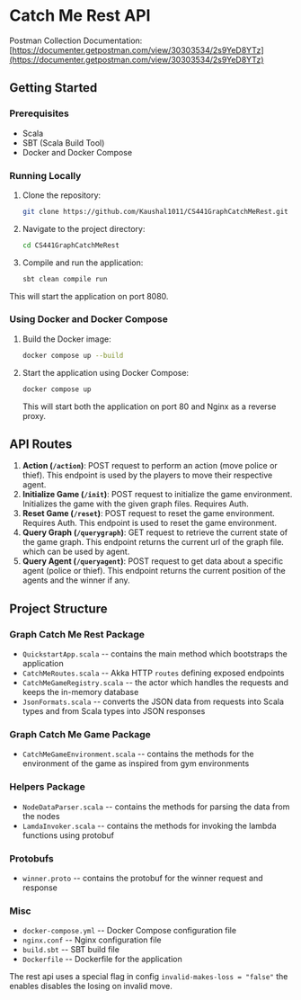 # Catch Me Rest API

Postman Collection Documentation: [https://documenter.getpostman.com/view/30303534/2s9YeD8YTz](https://documenter.getpostman.com/view/30303534/2s9YeD8YTz)

## Getting Started

### Prerequisites

- Scala
- SBT (Scala Build Tool)
- Docker and Docker Compose

### Running Locally

1. Clone the repository:
   ```bash
   git clone https://github.com/Kaushal1011/CS441GraphCatchMeRest.git
   
   ```
2. Navigate to the project directory:
   ```bash
   cd CS441GraphCatchMeRest
   ```
3. Compile and run the application:
   ```bash
   sbt clean compile run
   ```

This will start the application on port 8080.

### Using Docker and Docker Compose

1. Build the Docker image:
   ```bash
   docker compose up --build
   ```
2. Start the application using Docker Compose:
   ```bash
   docker compose up
   ```
   This will start both the application on port 80 and Nginx as a reverse proxy.

## API Routes

1. **Action (`/action`)**: POST request to perform an action (move police or thief). This endpoint is used by the players to move their respective agent.
2. **Initialize Game (`/init`)**: POST request to initialize the game environment. Initializes the game with the given graph files. Requires Auth.
3. **Reset Game (`/reset`)**: POST request to reset the game environment. Requires Auth. This endpoint is used to reset the game environment.
4. **Query Graph (`/querygraph`)**: GET request to retrieve the current state of the game graph. This endpoint returns the current url of the graph file. which can be used by agent.
5. **Query Agent (`/queryagent`)**: POST request to get data about a specific agent (police or thief). This endpoint returns the current position of the agents and the winner if any.


## Project Structure

### Graph Catch Me Rest Package

* `QuickstartApp.scala` -- contains the main method which bootstraps the application
* `CatchMeRoutes.scala` -- Akka HTTP `routes` defining exposed endpoints
* `CatchMeGameRegistry.scala` -- the actor which handles the requests and keeps the in-memory database
* `JsonFormats.scala` -- converts the JSON data from requests into Scala types and from Scala types into JSON responses

### Graph Catch Me Game Package

* `CatchMeGameEnvironment.scala` -- contains the methods for the environment of the game as inspired from gym environments

### Helpers Package

* `NodeDataParser.scala` -- contains the methods for parsing the data from the nodes
* `LamdaInvoker.scala` -- contains the methods for invoking the lambda functions using protobuf

### Protobufs

* `winner.proto` -- contains the protobuf for the winner request and response

### Misc 

* `docker-compose.yml` -- Docker Compose configuration file
* `nginx.conf` -- Nginx configuration file
* `build.sbt` -- SBT build file
* `Dockerfile` -- Dockerfile for the application

The rest api uses a special flag in config `invalid-makes-loss = "false"` the enables disables the losing on invalid move. 
